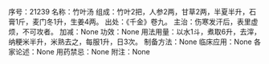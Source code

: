 序号：21239
名称：竹叶汤
组成：竹叶2把，人参2两，甘草2两，半夏半升，石膏1斤，麦门冬1升，生姜4两。
出处：《千金》卷九。
主治：伤寒发汗后，表里虚烦，不可攻者。
加减：None
功效：None
用法用量：以水1斗，煮取6升，去滓，纳粳米半升，米熟去之，每服1升，日3次。
制备方法：None
临床应用：None
各家论述：None
用药禁忌：None
附注：None
